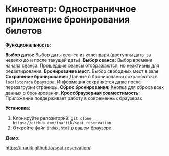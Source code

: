 # Кинотеатр: Одностраничное приложение бронирования билетов

**Функциональность:**

**Выбор даты:**  Выбор даты сеанса из календаря (доступны даты за неделю до и после текущей даты).
**Выбор сеанса:** Выбор времени начала сеанса.  Прошедшие сеансы отображаются, но неактивны для редактирования.
**Бронирование мест:**  Выбор свободных мест в зале.
**Сохранение бронирования:**  Данные о бронировании сохраняются в `localStorage` браузера.  Информация сохраняется даже после перезагрузки страницы.
**Сброс бронирования:**  Кнопка для сброса всех данных о бронировании.
**Кроссбраузерная совместимость:**  Приложение поддерживает работу в современных браузерах

**Установка:**

1. Клонируйте репозиторий: `git clone https://github.com/inariik/seat-reservation`
2. Откройте файл `index.html` в вашем браузере.

**Демо:**

https://inariik.github.io/seat-reservation/
